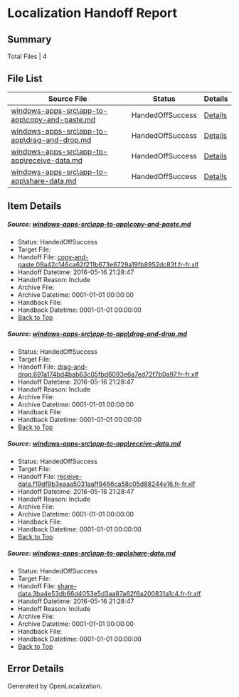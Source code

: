 # <a name='report-top'></a> Localization Handoff Report

## Summary
 Total Files | 4

## File List
 Source File | Status | Details 
 ----------- | ------ | ------- 
 [windows-apps-src\app-to-app\copy-and-paste.md](https://github.com/Microsoft/windows-apps/blob/d9a25bcc889ebc7e55e484f2202a8f42c38bfb21/windows-apps-src/app-to-app/copy-and-paste.md) | HandedOffSuccess | [Details](#7001b3f5719b1deab22044b822466c9b358d52c0128)
 [windows-apps-src\app-to-app\drag-and-drop.md](https://github.com/Microsoft/windows-apps/blob/d9a25bcc889ebc7e55e484f2202a8f42c38bfb21/windows-apps-src/app-to-app/drag-and-drop.md) | HandedOffSuccess | [Details](#acf6fa35c2620de9fc11a83cb5c5ec3916067ad4129)
 [windows-apps-src\app-to-app\receive-data.md](https://github.com/Microsoft/windows-apps/blob/d9a25bcc889ebc7e55e484f2202a8f42c38bfb21/windows-apps-src/app-to-app/receive-data.md) | HandedOffSuccess | [Details](#7be3d9b9d24419e9238f6de56f17d4cd1732a897131)
 [windows-apps-src\app-to-app\share-data.md](https://github.com/Microsoft/windows-apps/blob/d9a25bcc889ebc7e55e484f2202a8f42c38bfb21/windows-apps-src/app-to-app/share-data.md) | HandedOffSuccess | [Details](#2df3ad6ef692c3834cb6d2fc5fbc43bd6d876f4c132)

## Item Details
##### <a name='7001b3f5719b1deab22044b822466c9b358d52c0128'></a> Source: [windows-apps-src\app-to-app\copy-and-paste.md](https://github.com/Microsoft/windows-apps/blob/d9a25bcc889ebc7e55e484f2202a8f42c38bfb21/windows-apps-src/app-to-app/copy-and-paste.md)
* Status: HandedOffSuccess
* Target File: 
* Handoff File: [copy-and-paste.09a42c146ca62f211b673e6729a19fb8952dc83f.fr-fr.xlf](https://github.com/Microsoft/WDG.handoff/blob/dae716c7c748d34616b85a60972976da5bd5faaa/ol-handoff/Microsoft/windows-apps.fr-fr/master/copy-and-paste.09a42c146ca62f211b673e6729a19fb8952dc83f.fr-fr.xlf)
* Handoff Datetime: 2016-05-16 21:28:47
* Handoff Reason: Include
* Archive File: 
* Archive Datetime: 0001-01-01 00:00:00
* Handback File: 
* Handback Datetime: 0001-01-01 00:00:00
* [Back to Top](#report-top)

##### <a name='acf6fa35c2620de9fc11a83cb5c5ec3916067ad4129'></a> Source: [windows-apps-src\app-to-app\drag-and-drop.md](https://github.com/Microsoft/windows-apps/blob/d9a25bcc889ebc7e55e484f2202a8f42c38bfb21/windows-apps-src/app-to-app/drag-and-drop.md)
* Status: HandedOffSuccess
* Target File: 
* Handoff File: [drag-and-drop.691a174bd4bab63c05fbd6093e6a7ed72f7b0a97.fr-fr.xlf](https://github.com/Microsoft/WDG.handoff/blob/dae716c7c748d34616b85a60972976da5bd5faaa/ol-handoff/Microsoft/windows-apps.fr-fr/master/drag-and-drop.691a174bd4bab63c05fbd6093e6a7ed72f7b0a97.fr-fr.xlf)
* Handoff Datetime: 2016-05-16 21:28:47
* Handoff Reason: Include
* Archive File: 
* Archive Datetime: 0001-01-01 00:00:00
* Handback File: 
* Handback Datetime: 0001-01-01 00:00:00
* [Back to Top](#report-top)

##### <a name='7be3d9b9d24419e9238f6de56f17d4cd1732a897131'></a> Source: [windows-apps-src\app-to-app\receive-data.md](https://github.com/Microsoft/windows-apps/blob/d9a25bcc889ebc7e55e484f2202a8f42c38bfb21/windows-apps-src/app-to-app/receive-data.md)
* Status: HandedOffSuccess
* Target File: 
* Handoff File: [receive-data.f19df9b3eaaa5031aaff9466ca58c05d88244e16.fr-fr.xlf](https://github.com/Microsoft/WDG.handoff/blob/dae716c7c748d34616b85a60972976da5bd5faaa/ol-handoff/Microsoft/windows-apps.fr-fr/master/receive-data.f19df9b3eaaa5031aaff9466ca58c05d88244e16.fr-fr.xlf)
* Handoff Datetime: 2016-05-16 21:28:47
* Handoff Reason: Include
* Archive File: 
* Archive Datetime: 0001-01-01 00:00:00
* Handback File: 
* Handback Datetime: 0001-01-01 00:00:00
* [Back to Top](#report-top)

##### <a name='2df3ad6ef692c3834cb6d2fc5fbc43bd6d876f4c132'></a> Source: [windows-apps-src\app-to-app\share-data.md](https://github.com/Microsoft/windows-apps/blob/d9a25bcc889ebc7e55e484f2202a8f42c38bfb21/windows-apps-src/app-to-app/share-data.md)
* Status: HandedOffSuccess
* Target File: 
* Handoff File: [share-data.3ba4e53db66d4053e5d3aa87a62f6a200831a1c4.fr-fr.xlf](https://github.com/Microsoft/WDG.handoff/blob/dae716c7c748d34616b85a60972976da5bd5faaa/ol-handoff/Microsoft/windows-apps.fr-fr/master/share-data.3ba4e53db66d4053e5d3aa87a62f6a200831a1c4.fr-fr.xlf)
* Handoff Datetime: 2016-05-16 21:28:47
* Handoff Reason: Include
* Archive File: 
* Archive Datetime: 0001-01-01 00:00:00
* Handback File: 
* Handback Datetime: 0001-01-01 00:00:00
* [Back to Top](#report-top)


## Error Details

Generated by OpenLocalization.
